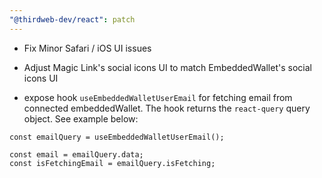 ```yaml
---
"@thirdweb-dev/react": patch
---
```


- Fix Minor Safari / iOS UI issues

- Adjust Magic Link's social icons UI to match EmbeddedWallet's social icons UI

- expose hook `useEmbeddedWalletUserEmail` for fetching email from connected embeddedWallet. The hook returns the `react-query` query object. See example below:

```tsx
const emailQuery = useEmbeddedWalletUserEmail();

const email = emailQuery.data;
const isFetchingEmail = emailQuery.isFetching;
```
